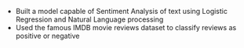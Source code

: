 - Built a model capable of Sentiment Analysis of text using Logistic Regression and Natural Language processing
- Used the famous IMDB movie reviews dataset to classify reviews as positive or negative

